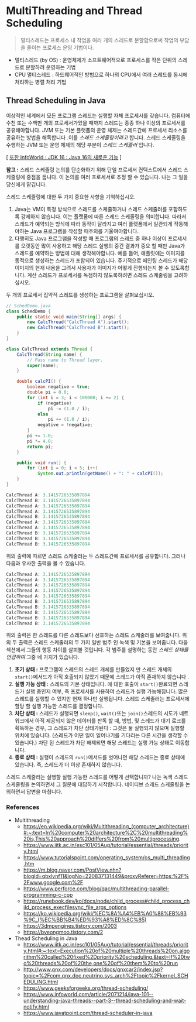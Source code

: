 # MultiThreading and Thread Scheduling

> 멀티스레드는 프로세스 내 작업을 여러 개의 스레드로 분할함으로써 작업의 부담을 줄이는 프로세스 운영 기법이다.

- 멀티스레드 (by OS) : 운영체제가  소프트웨어적으로 프로세스를 작은 단위의 스레드로 분할하려 운영하는 기법
- CPU 멀티스레드 : 하드웨어적인 방법으로 하나의 CPU에서 여러 스레드를 동시에 처리하는 병렬 처리 기법



## Thread Scheduling in Java

이상적인 세계에서 모든 프로그램 스레드는 실행할 자체 프로세서를 갖습니다. 컴퓨터에 수천 또는 수백만 개의 프로세서가있을 때까지 스레드는 종종 하나 이상의 프로세서를 공유해야합니다. JVM 또는 기본 플랫폼의 운영 체제는 스레드간에 프로세서 리소스를 공유하는 방법을 해독합니다 .이를 *스레드 스케줄링이라고* 합니다. 스레드 스케줄링을 수행하는 JVM 또는 운영 체제의 해당 부분이 *스레드 스케줄러* 입니다.

[ [또한 InfoWorld : JDK 16 : Java 16의 새로운 기능](https://www.infoworld.com/article/3569150/jdk-16-the-new-features-in-java-16.html) ]

**참고 :** 스레드 스케줄링 논의를 단순화하기 위해 단일 프로세서 컨텍스트에서 스레드 스케줄링에 중점을 둡니다. 이 논의를 여러 프로세서로 추정 할 수 있습니다. 나는 그 일을 당신에게 맡깁니다.

스레드 스케줄링에 대한 두 가지 중요한 사항을 기억하십시오.

1. Java는 VM이 특정 방식으로 스레드를 스케줄하거나 스레드 스케줄러를 포함하도록 강제하지 않습니다. 이는 플랫폼에 따른 스레드 스케줄링을 의미합니다. 따라서 스레드가 예약되는 방식에 따라 동작이 달라지고 여러 플랫폼에서 일관되게 작동해야하는 Java 프로그램을 작성할 때주의를 기울여야합니다.
2. 다행히도 Java 프로그램을 작성할 때 프로그램의 스레드 중 하나 이상이 프로세서를 오랫동안 많이 사용하고 해당 스레드 실행의 중간 결과가 중요 할 때만 Java가 스레드를 예약하는 방법에 대해 생각해야합니다. 예를 들어, 애플릿에는 이미지를 동적으로 생성하는 스레드가 포함되어 있습니다. 주기적으로 페인팅 스레드가 해당 이미지의 현재 내용을 그려서 사용자가 이미지가 어떻게 진행되는지 볼 수 있도록합니다. 계산 스레드가 프로세서를 독점하지 않도록하려면 스레드 스케줄링을 고려하십시오.

두 개의 프로세서 집약적 스레드를 생성하는 프로그램을 살펴보십시오.

```java
// SchedDemo.java
class SchedDemo {
    public static void main(String[] args) {
        new CalcThread("CalcThread A").start();
        new CalcThread("CalcThread B").start();
    }
}

class CalcThread extends Thread {
    CalcThread(String name) {
        // Pass name to Thread layer.
        super(name);
    }

    double calcPI() {
        boolean negative = true;
        double pi = 0.0;
        for (int i = 3; i < 100000; i += 2) {
            if (negative)
                pi -= (1.0 / i);
            else
                pi += (1.0 / i);
            negative = !negative;
        }
        pi += 1.0;
        pi *= 4.0;
        return pi;
    }

    public void run() {
        for (int i = 0; i < 5; i++)
            System.out.println(getName() + ": " + calcPI());
    }
}
```



```java
CalcThread A: 3.1415726535897894
CalcThread B: 3.1415726535897894
CalcThread A: 3.1415726535897894
CalcThread A: 3.1415726535897894
CalcThread B: 3.1415726535897894
CalcThread A: 3.1415726535897894
CalcThread A: 3.1415726535897894
CalcThread B: 3.1415726535897894
CalcThread B: 3.1415726535897894
CalcThread B: 3.1415726535897894
```

위의 출력에 따르면 스레드 스케줄러는 두 스레드간에 프로세서를 공유합니다. 그러나 다음과 유사한 출력을 볼 수 있습니다.

```java
CalcThread A: 3.1415726535897894
CalcThread A: 3.1415726535897894
CalcThread A: 3.1415726535897894
CalcThread A: 3.1415726535897894
CalcThread A: 3.1415726535897894
CalcThread B: 3.1415726535897894
CalcThread B: 3.1415726535897894
CalcThread B: 3.1415726535897894
CalcThread B: 3.1415726535897894
CalcThread B: 3.1415726535897894
```

위의 출력은 한 스레드를 다른 스레드보다 선호하는 스레드 스케줄러를 보여줍니다. 위의 두 출력은 스레드 스케줄러의 두 가지 일반 범주 인 녹색 및 기본을 보여줍니다. 다음 섹션에서 그들의 행동 차이를 살펴볼 것입니다. 각 범주를 설명하는 동안 *스레드 상태를 언급하며* 그중 네 가지가 있습니다.

1. **초기 상태 :** 프로그램이 스레드의 스레드 개체를 만들었지 만 스레드 개체의 `start()`메서드가 아직 호출되지 않았기 때문에 스레드가 아직 존재하지 않습니다 .
2. **실행 가능 상태 :** 스레드의 기본 상태입니다. 에 대한 호출이 `start()`완료되면 스레드가 실행 중인지 여부, 즉 프로세서를 사용하여 스레드가 실행 가능해집니다. 많은 스레드를 실행할 수 있지만 현재 하나만 실행됩니다. 스레드 스케줄러는 프로세서에 할당 할 실행 가능한 스레드를 결정합니다.
3. **차단 상태 :** 스레드가 실행되면 `sleep()`, `wait()`또는 `join()`스레드의 시도가 네트워크에서 아직 제공되지 않은 데이터를 판독 할 때, 방법, 및 스레드가 대기 로크를 획득하는 경우, 그 스레드가 차단 상태가된다 : 그것은 둘 실행되지 않으며 실행할 위치에 있습니다. (스레드가 어떤 일이 일어나기를 기다리는 다른 시간을 생각할 수 있습니다.) 차단 된 스레드가 차단 해제되면 해당 스레드는 실행 가능 상태로 이동합니다.
4. **종료 상태 :** 실행이 스레드의 `run()`메서드를 벗어나면 해당 스레드는 종료 상태에 있습니다. 즉, 스레드가 더 이상 존재하지 않습니다.

스레드 스케줄러는 실행할 실행 가능한 스레드를 어떻게 선택합니까? 나는 녹색 스레드 스케줄링을 논의하면서 그 질문에 대답하기 시작합니다. 네이티브 스레드 스케줄링을 논의하면서 답변을 마칩니다.



### References

- Multithreading
  - https://en.wikipedia.org/wiki/Multithreading_(computer_architecture)#:~:text=In%20computer%20architecture%2C%20multithreading%20is,This%20approach%20differs%20from%20multiprocessing.
  - https://www.iitk.ac.in/esc101/05Aug/tutorial/essential/threads/priority.html
  - https://www.tutorialspoint.com/operating_system/os_multi_threading.htm
  - https://m.blog.naver.com/PostView.nhn?blogId=qbxlvnf11&logNo=220837131449&proxyReferer=https:%2F%2Fwww.google.com%2F
  - https://www.perforce.com/blog/qac/multithreading-parallel-programming-c-cpp
  - https://runebook.dev/ko/docs/node/child_process#child_process_child_process_execfilesync_file_args_options
  - https://ko.wikipedia.org/wiki/%EC%8A%A4%EB%A0%88%EB%93%9C_(%EC%BB%B4%ED%93%A8%ED%8C%85)
  - https://3dmpengines.tistory.com/2003
  - https://byeongmoo.tistory.com/2
- Thead Scheduling in Java
  - https://www.iitk.ac.in/esc101/05Aug/tutorial/essential/threads/priority.html#:~:text=Execution%20of%20multiple%20threads%20on,algorithm%20called%20fixed%2Dpriority%20scheduling.&text=If%20two%20threads%20of%20the,one%20of%20them%20to%20run
  - http://www.qnx.com/developers/docs/qnxcar2/index.jsp?topic=%2Fcom.qnx.doc.neutrino.sys_arch%2Ftopic%2Fkernel_SCHEDULING.html
  - https://www.geeksforgeeks.org/thread-scheduling/
  - https://www.infoworld.com/article/2071214/java-101--understanding-java-threads--part-3--thread-scheduling-and-wait-notify.html
  - https://www.javatpoint.com/thread-scheduler-in-java
